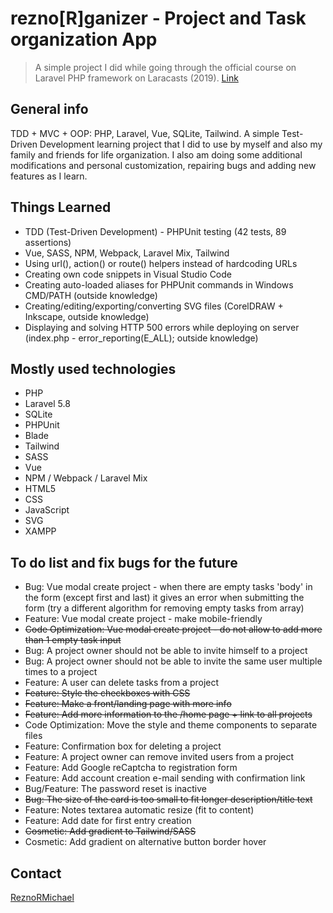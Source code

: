 # rezno[R]ganizer - Project and Task organization App

> A simple project I did while going through the official course on Laravel PHP framework on Laracasts (2019). [Link](https://laracasts.com/series/build-a-laravel-app-with-tdd)

## General info

TDD + MVC + OOP: PHP, Laravel, Vue, SQLite, Tailwind. A simple Test-Driven Development learning project that I did to use by myself and also my family and friends for life organization. I also am doing some additional modifications and personal customization, repairing bugs and adding new features as I learn.

## Things Learned

* TDD (Test-Driven Development) - PHPUnit testing (42 tests, 89 assertions)
* Vue, SASS, NPM, Webpack, Laravel Mix, Tailwind
* Using url(), action() or route() helpers instead of hardcoding URLs
* Creating own code snippets in Visual Studio Code
* Creating auto-loaded aliases for PHPUnit commands in Windows CMD/PATH (outside knowledge)
* Creating/editing/exporting/converting SVG files (CorelDRAW + Inkscape, outside knowledge)
* Displaying and solving HTTP 500 errors while deploying on server (index.php - error_reporting(E_ALL); outside knowledge)

## Mostly used technologies

* PHP
* Laravel 5.8
* SQLite
* PHPUnit
* Blade
* Tailwind
* SASS
* Vue
* NPM / Webpack / Laravel Mix
* HTML5
* CSS
* JavaScript
* SVG
* XAMPP

## To do list and fix bugs for the future

* Bug: Vue modal create project - when there are empty tasks 'body' in the form (except first and last) it gives an error when submitting the form (try a different algorithm for removing empty tasks from array)
* Feature: Vue modal create project - make mobile-friendly
* ~~Code Optimization: Vue modal create project - do not allow to add more than 1 empty task input~~
* Bug: A project owner should not be able to invite himself to a project
* Bug: A project owner should not be able to invite the same user multiple times to a project
* Feature: A user can delete tasks from a project
* ~~Feature: Style the checkboxes with CSS~~
* ~~Feature: Make a front/landing page with more info~~
* ~~Feature: Add more information to the /home page + link to all projects~~
* Code Optimization: Move the style and theme components to separate files
* Feature: Confirmation box for deleting a project
* Feature: A project owner can remove invited users from a project
* Feature: Add Google reCaptcha to registration form
* Feature: Add account creation e-mail sending with confirmation link
* Bug/Feature: The password reset is inactive
* ~~Bug: The size of the card is too small to fit longer description/title text~~
* Feature: Notes textarea automatic resize (fit to content)
* Feature: Add date for first entry creation
* ~~Cosmetic: Add gradient to Tailwind/SASS~~
* Cosmetic: Add gradient on alternative button border hover

## Contact

[ReznoRMichael](https://github.com/ReznoRMichael)

